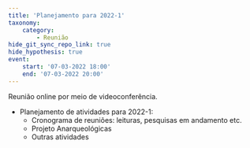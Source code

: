```yaml
---
title: 'Planejamento para 2022-1'
taxonomy:
    category:
        - Reunião
hide_git_sync_repo_link: true
hide_hypothesis: true
event:
    start: '07-03-2022 18:00'
    end: '07-03-2022 20:00'
---
```


Reunião online por meio de videoconferência.

- Planejamento de atividades para 2022-1:
  - Cronograma de reuniões: leituras, pesquisas em andamento etc.
  - Projeto Anarqueológicas
  - Outras atividades
